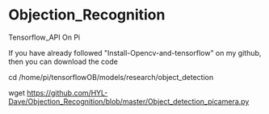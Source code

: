 # Objection_Recognition

Tensorflow_API On Pi

If you have already followed "Install-Opencv-and-tensorflow" on my github, then you can download the code 

cd /home/pi/tensorflowOB/models/research/object_detection

wget https://github.com/HYL-Dave/Objection_Recognition/blob/master/Object_detection_picamera.py
